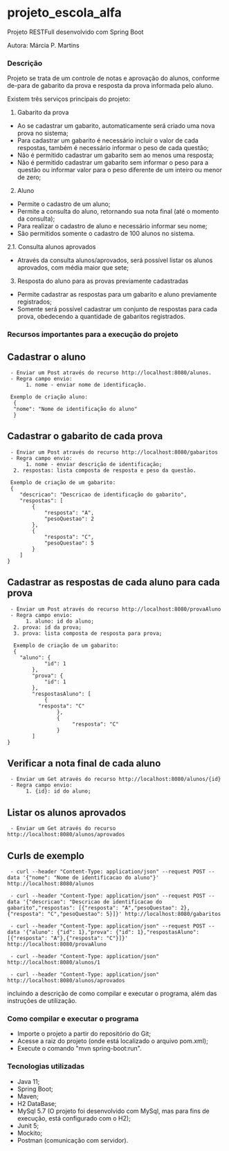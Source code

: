 # projeto_escola_alfa
Projeto RESTFull desenvolvido com Spring Boot

Autora: Márcia P. Martins

### Descrição

Projeto se trata de um controle de notas e aprovação do alunos, conforme de-para de gabarito da prova e resposta da prova informada pelo aluno. 

Existem três serviços principais do projeto:

1. Gabarito da prova
  - Ao se cadastrar um gabarito, automaticamente será criado uma nova prova no sistema;
  - Para cadastrar um gabarito é necessário incluir o valor de cada respostas, também é necessário informar o peso de cada questão;
  - Não é permitido cadastrar um gabarito sem ao menos uma resposta;
  - Não é permitido cadastrar um gabarito sem informar o peso para a questão ou informar valor para o peso diferente de um inteiro ou menor de zero;

2. Aluno
  - Permite o cadastro de um aluno;
  - Permite a consulta do aluno, retornando sua nota final (até o momento da consulta);
  - Para realizar o cadastro de aluno e necessário informar seu nome;
  - São permitidos somente o cadastro de 100 alunos no sistema.

2.1. Consulta alunos aprovados
  - Através da consulta alunos/aprovados, será possível listar os alunos aprovados, com média maior que sete;

3. Resposta do aluno para as provas previamente cadastradas
  - Permite cadastrar as respostas para um gabarito e aluno previamente registrados;
  - Somente será possível cadastrar um conjunto de respostas para cada prova, obedecendo a quantidade de gabaritos registrados.

### Recursos importantes para a execução do projeto

  ## Cadastrar o aluno 
     - Enviar um Post através do recurso http://localhost:8080/alunos.
     - Regra campo envio: 
          1. nome - enviar nome de identificação.  
     
     Exemplo de criação aluno: 
      {
  	  "nome": "Nome de identificação do aluno"
      }
      
  ## Cadastrar o gabarito de cada prova 
     - Enviar um Post através do recurso http://localhost:8080/gabaritos
     - Regra campo envio: 
          1. nome - enviar descrição de identificação;
	  2. respostas: lista composta de resposta e peso da questão.
       
     Exemplo de criação de um gabarito:
     {
        "descricao": "Descricao de identificação do gabarito",
        "respostas": [
        	{
                "resposta": "A",
                "pesoQuestao": 2
            },
            {
                "resposta": "C",
                "pesoQuestao": 5
            }
        ]
    }
  
  ## Cadastrar as respostas de cada aluno para cada prova 
     - Enviar um Post através do recurso http://localhost:8080/provaAluno
     - Regra campo envio: 
          1. aluno: id do aluno;
	  2. prova: id da prova;
	  3. prova: lista composta de resposta para prova;
	  
	  Exemplo de criação de um gabarito:
	  {
   		"aluno": {
        		"id": 1
    		},
    		"prova": {
       			"id": 1
    		},
    		"respostasAluno": [
        		{
			  "resposta": "C"
            		},
            		{
                	     "resposta": "C"
            		}
    		]
 	}
  
  ## Verificar a nota final de cada aluno   
     - Enviar um Get através do recurso http://localhost:8080/alunos/{id} 
     - Regra campo envio: 
          1. {id}: id do aluno;
  
  ## Listar os alunos aprovados 
     - Enviar um Get através do recurso http://localhost:8080/alunos/aprovados 
     
  ## Curls de exemplo
     - curl --header "Content-Type: application/json" --request POST --data '{"nome": "Nome de identificacao do aluno"}' http://localhost:8080/alunos

     - curl --header "Content-Type: application/json" --request POST --data '{"descricao": "Descricao de identificacao do gabarito","respostas": [{"resposta": "A","pesoQuestao": 2},{"resposta": "C","pesoQuestao": 5}]}' http://localhost:8080/gabaritos

     - curl --header "Content-Type: application/json" --request POST --data '{"aluno": {"id": 1},"prova": {"id": 1},"respostasAluno": [{"resposta": "A"},{"resposta": "C"}]}' http://localhost:8080/provaAluno

     - curl --header "Content-Type: application/json" http://localhost:8080/alunos/1

     - curl --header "Content-Type: application/json" http://localhost:8080/alunos/aprovados

incluindo a descrição de como compilar e executar o programa, além das instruções de utilização.

### Como compilar e executar o programa

- Importe o projeto a partir do repositório do Git;
- Acesse a raiz do projeto (onde está localizado o arquivo pom.xml);
- Execute o comando "mvn spring-boot:run".
   

### Tecnologias utilizadas
- Java 11;
- Spring Boot;
- Maven;
- H2 DataBase;
- MySql 5.7 (O projeto foi desenvolvido com MySql, mas para fins de execução, está configurado com o H2);
- Junit 5;
- Mockito;
- Postman (comunicação com servidor).

